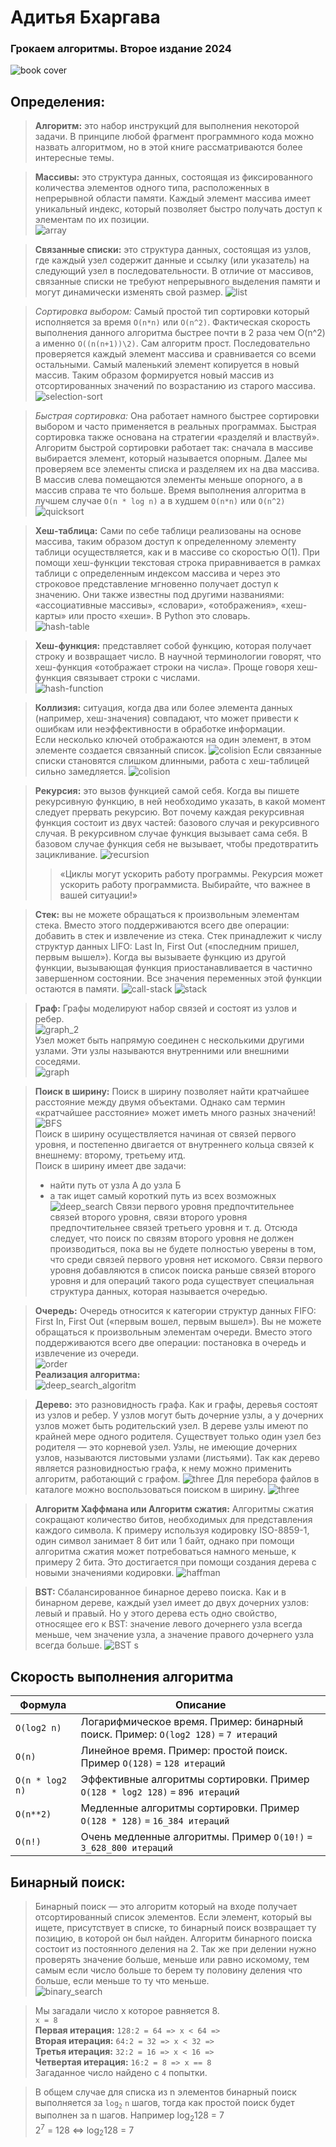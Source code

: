 # Адитья Бхаргава
### Грокаем алгоритмы. Второе издание 2024
![book cover](./images/img.jpg)

## Определения:
> __Алгоритм:__ это набор инструкций для выполнения некоторой
> задачи. В принципе любой фрагмент программного кода можно назвать
> алгоритмом, но в этой книге рассматриваются более интересные темы. 

> __Массивы:__ это структура данных, состоящая из фиксированного количества элементов одного типа, расположенных в 
> непрерывной области памяти. Каждый элемент массива имеет уникальный индекс, который позволяет быстро получать 
> доступ к элементам по их позиции.  
> ![array](./images/array.png)

> __Связанные списки:__ это структура данных, состоящая из узлов, где каждый узел содержит данные и ссылку 
> (или указатель) на следующий узел в последовательности. В отличие от массивов, связанные списки не требуют
> непрерывного выделения памяти и могут динамически изменять свой размер.
> ![list](./images/list.png)

> _Сортировка выбором:_ Самый простой тип сортировки который исполняется за время `O(n*n)` или `O(n^2)`.
> Фактическая скорость выполнения данного алгоритма быстрее почти в 2 раза чем O(n^2) а именно `O((n(n+1))\2)`.
> Сам алгоритм прост. Последовательно проверяется каждый элемент массива и сравнивается со всеми остальными.
> Самый маленький элемент копируется в новый массив. Таким образом формируется новый массив из отсортированных 
> значений по возрастанию из старого массива.
> ![selection-sort](./images/selection_sort.png)

> _Быстрая сортировка:_ Она работает намного быстрее сортировки выбором и часто применяется в реальных программах. 
> Быстрая сортировка также основана на стратегии «разделяй и властвуй». Алгоритм быстрой сортировки работает так: 
> сначала в массиве выбирается элемент, который называется опорным. Далее мы проверяем все элементы списка
> и разделяем их на два массива. В массив слева помещаются элементы меньше опорного, а в массив справа те что больше.
> Время выполнения алгоритма в лучшем случае `O(n * log n)` а в худшем `O(n*n)` или `O(n^2)`
> ![quicksort](./images/quicksort.png)

> __Хеш-таблица:__ Сами по себе таблици реализованы на основе массива, таким образом доступ к 
> определенному элементу таблици осуществляется, как и в массиве со скоростью O(1). При помощи хеш-функции текстовая 
> строка приравнивается в рамках таблици с определенным индексом массива и через это строковое представление 
> мгновенно получает доступ к значению. Они также известны под другими названиями: «ассоциативные массивы»,
> «словари», «отображения», «хеш-карты» или просто «хеши». В Python это словарь.  
> ![hash-table](./images/hash-table.png)

> __Хеш-функция:__ представляет собой функцию, которая получает строку и возвращает число. В научной терминологии
> говорят, что хеш-функция «отображает строки на числа». 
> Проще говоря хеш-функция связывает строки с числами.  
> ![hash-function](./images/hash-function.png) 

> __Коллизия:__ ситуация, когда два или более элемента данных (например, хеш-значения) совпадают, 
> что может привести к ошибкам или неэффективности в обработке информации.  
> Если несколько ключей отображаются на один элемент, в этом элементе создается связанный список.
> ![colision](./images/colision.png)
> Если связанные списки становятся слишком длинными, работа с хеш-таблицей сильно замедляется.
> ![colision](./images/colision_1.png)

> __Рекурсия:__ это вызов функцией самой себя. Когда вы пишете рекурсивную функцию, в ней необходимо указать, в 
> какой момент следует прервать рекурсию. Вот почему каждая рекурсивная функция состоит из двух частей: 
> базового случая и рекурсивного случая. В рекурсивном случае функция вызывает сама себя. В базовом случае
функция себя не вызывает, чтобы предотвратить зацикливание.
> ![recursion](./images/recursion.png)
> >«Циклы могут ускорить работу программы. Рекурсия может ускорить работу программиста. 
> Выбирайте, что важнее в вашей ситуации!»

> __Стек:__ вы не можете обращаться к произвольным элементам стека. Вместо этого поддерживаются
> всего две операции: добавить в стек и извлечение из стека. Стек принадлежит к числу структур
> данных LIFO: Last In, First Out («последним пришел, первым вышел»).
> Когда вы вызываете функцию из другой функции, вызывающая функция приостанавливается в частично 
> завершенном состоянии. Все значения переменных этой функции остаются в памяти.
> ![call-stack](./images/call_stack.png)
> ![stack](./images/stack_img.png)

> __Граф:__ Графы моделируют набор связей и состоят из узлов и ребер.  
> ![graph_2](./images/graph_2.png)  
> Узел может быть напрямую соединен с несколькими другими узлами. Эти узлы называются внутренними или 
> внешними соседями.  
> ![graph](./images/graph.png)

> __Поиск в ширину:__ Поиск в ширину позволяет найти кратчайшее расстояние между двумя объектами. Однако сам 
> термин «кратчайшее расстояние» может иметь много разных значений! 
> ![BFS](./images/BFS.png)  
> Поиск в ширину осуществляется начиная от связей первого уровня, и постепенно двигается от 
> внутреннего кольца связей к внешнему: второму, третьему итд.  
> Поиск в ширину имеет две задачи:
> - найти путь от узла А до узла Б
> - а так ищет самый короткий путь из всех возможных  
> ![deep_search](./images/deep_search.png)
> Связи первого уровня предпочтительнее связей второго уровня, связи второго уровня предпочтительнее связей третьего
> уровня и т. д. Отсюда следует, что поиск по связям второго уровня не должен производиться, пока вы не будете 
> полностью уверены в том, что среди связей первого уровня нет искомого. Связи первого уровня добавляются
> в список поиска раньше связей второго уровня и для операций такого рода существует специальная структура данных, 
> которая называется очередью.

> __Очередь:__ Очередь относится к категории структур данных FIFO: First In, First Out («первым вошел, первым вышел»).
> Вы не можете обращаться к произвольным элементам очереди. Вместо этого поддерживаются всего две операции: 
> постановка в очередь и извлечение из очереди.  
> ![order](./images/order.png)  
> __Реализация алгоритма:__  
> ![deep_search_algoritm](./images/deep_search_algoritm.png)

> __Дерево:__ это разновидность графа. Как и графы, деревья состоят из узлов и ребер.
> У узлов могут быть дочерние узлы, а у дочерних узлов может быть родительский узел.
> В дереве узлы имеют по крайней мере одного родителя. Существует только один узел без родителя — это корневой узел.
> Узлы, не имеющие дочерних узлов, называются листовыми узлами (листьями).
> Так как дерево является разновидностью графа, к нему можно применить алгоритм, работающий с графом.
> ![three](./images/three_2.png)
> Для перебора файлов в каталоге можно воспользоваться поиском в ширину.
> ![three](./images/three_3.png)

> __Алгоритм Хаффмана или Алгоритм сжатия:__ Алгоритмы сжатия сокращают количество битов, необходимых для представления каждого символа.
> К примеру используя кодировку ISO-8859-1, один символ занимает 8 бит или 1 байт, однако при помощи алгоритма
> сжатия может потребоваться намного меньше, к примеру 2 бита. Это достигается при помощи создания дерева с новыми
> значениями кодировки.
> ![haffman](./images/haffman.png)

> __BST:__ Сбалансированное бинарное дерево поиска. Как и в бинарном дереве, каждый узел имеет до двух дочерних узлов: левый
и правый. Но у этого дерева есть одно свойство, относящее его к BST: значение левого дочернего узла всегда меньше, 
> чем значение узла, а значение правого дочернего узла всегда больше. 
> ![BST](./images/BST.png)
s

## Скорость выполнения алгоритма
| Формула         | Описание                                                                              |
|-----------------|---------------------------------------------------------------------------------------|
| `O(log2 n)`     | Логарифмическое время. Пример: бинарный поиск. Пример: `O(log2 128)` `=` `7 итераций` |
| `O(n)`          | Линейное время. Пример: простой поиск. Пример `O(128)` `=` `128 итераций`             |
| `O(n * log2 n)` | Эффективные алгоритмы сортировки. Пример `O(128 * log2 128)` `=` `896 итераций`       |
| `O(n**2)`       | Медленные алгоритмы сортировки. Пример `O(128 * 128)` `=` `16_384 итераций`           |
| `O(n!)`         | Очень медленные алгоритмы. Пример `O(10!)` `=` `3_628_800 итераций`                   |


## Бинарный поиск:
> Бинарный поиск — это алгоритм который на входе получает отсортированный список элементов. 
> Если элемент, который вы ищете, присутствует в списке, то бинарный поиск возвращает ту позицию, в которой он был найден.
> Алгоритм бинарного поиска состоит из постоянного деления на 2.
> Так же при делении нужно проверять значение больше, меньше или равно искомому, тем самым
> если число больше то берем ту половину деления что больше, если меньше то ту что меньше.  
> ![binary_search](/images/binary_search.png)

> Мы загадали число x которое равняется 8.  
> `x = 8 `  
> __Первая итерация:__ `128:2 = 64 => x < 64 =>`  
> __Вторая итерация:__ `64:2 = 32 => x < 32 =>`  
> __Третья итерация:__ `32:2 = 16 => x < 16 =>`  
> __Четвертая итерация:__ `16:2 = 8 => x == 8`  
> Загаданное число найдено с `4` попытки. 

> В общем случае для списка из n элементов бинарный поиск выполняется за `log`<sub>`2`</sub> `n` шагов, 
> тогда как простой поиск будет выполнен за n шагов.
> Например log<sub>2</sub>128 = 7  
> 2<sup>7</sup> = 128  <=>  log<sub>2</sub>128 = 7
